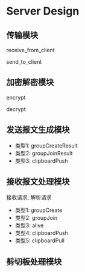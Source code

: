 # Server Design

## 传输模块

receive_from_client

send_to_client

## 加密解密模块

encrypt

decrypt

## 发送报文生成模块

+ 类型1: groupCreateResult
+ 类型2: groupJoinResult
+ 类型3: clipboardPush

## 接收报文处理模块

接收请求, 解析请求

+ 类型1: groupCreate
+ 类型2: groupJoin
+ 类型3: alive
+ 类型4: clipboardPush
+ 类型5: clipboardPull

## ~~剪切板处理模块~~